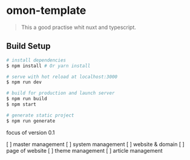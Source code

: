 # omon-template

> This a good practise whit nuxt and typescript.

## Build Setup

```bash
# install dependencies
$ npm install # Or yarn install

# serve with hot reload at localhost:3000
$ npm run dev

# build for production and launch server
$ npm run build
$ npm start

# generate static project
$ npm run generate
```

focus of version 0.1

[ ] master management
[ ] system management
[ ] website & domain
[ ] page of website
[ ] theme management
[ ] article management
